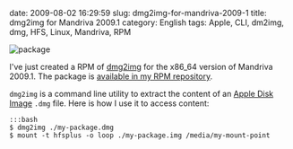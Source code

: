 date: 2009-08-02 16:29:59
slug: dmg2img-for-mandriva-2009-1
title: dmg2img for Mandriva 2009.1
category: English
tags: Apple, CLI, dm2img, dmg, HFS, Linux, Mandriva, RPM

![package](/static/uploads/2009/08/package.png)

I've just created a RPM of [dmg2img](http://vu1tur.eu.org/tools/) for the x86_64 version of Mandriva 2009.1. The package is [available in my RPM repository](http://kevin.deldycke.com/static/repository/mandriva/2009.1/x86_64/).

`dmg2img` is a command line utility to extract the content of an [Apple Disk Image](http://en.wikipedia.org/wiki/Apple_Disk_Image) `.dmg` file. Here is how I use it to access content:

    :::bash
    $ dmg2img ./my-package.dmg
    $ mount -t hfsplus -o loop ./my-package.img /media/my-mount-point

